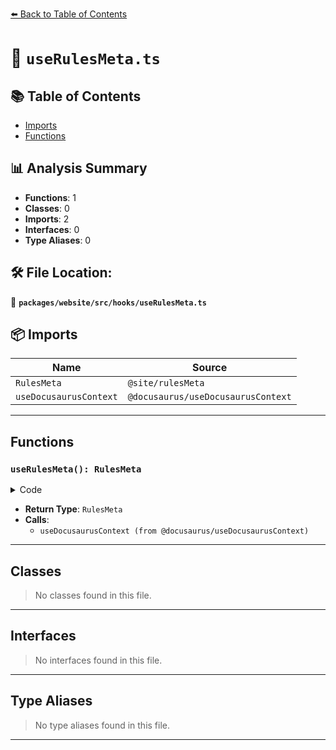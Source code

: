 [⬅️ Back to Table of Contents](../../../../index.md)

# 📄 `useRulesMeta.ts`

## 📚 Table of Contents

- [Imports](#imports)
- [Functions](#functions)

## 📊 Analysis Summary

- **Functions**: 1
- **Classes**: 0
- **Imports**: 2
- **Interfaces**: 0
- **Type Aliases**: 0

## 🛠️ File Location:
📂 **`packages/website/src/hooks/useRulesMeta.ts`**

## 📦 Imports

| Name | Source |
|------|--------|
| `RulesMeta` | `@site/rulesMeta` |
| `useDocusaurusContext` | `@docusaurus/useDocusaurusContext` |


---

## Functions

### `useRulesMeta(): RulesMeta`

<details><summary>Code</summary>

```ts
export function useRulesMeta(): RulesMeta {
  const {
    siteConfig: { customFields },
  } = useDocusaurusContext();
  if (!customFields) {
    throw new Error('Custom fields not found in config');
  }
  return customFields.rules as RulesMeta;
}
```
</details>

- **Return Type**: `RulesMeta`
- **Calls**:
  - `useDocusaurusContext (from @docusaurus/useDocusaurusContext)`

---

## Classes

> No classes found in this file.


---

## Interfaces

> No interfaces found in this file.


---

## Type Aliases

> No type aliases found in this file.


---